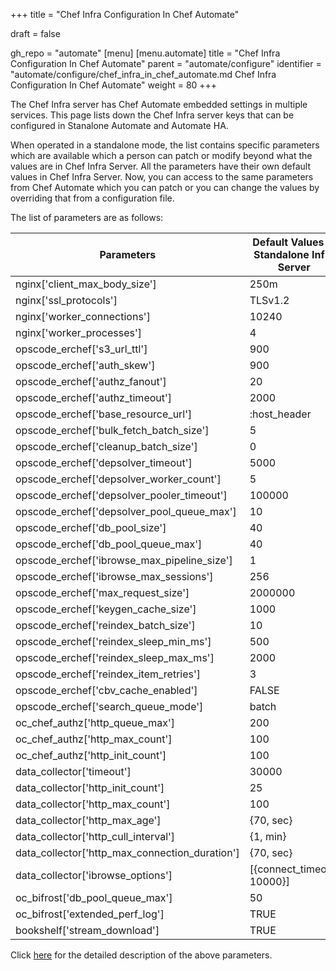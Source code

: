 +++
title = "Chef Infra Configuration In Chef Automate"

draft = false

gh_repo = "automate"
[menu]
  [menu.automate]
    title = "Chef Infra Configuration In Chef Automate"
    parent = "automate/configure"
    identifier = "automate/configure/chef_infra_in_chef_automate.md Chef Infra Configuration In Chef Automate"
    weight = 80
+++


The Chef Infra server has Chef Automate embedded settings in multiple services. This page lists down the Chef Infra server keys that can be configured in Stanalone Automate and Automate HA.

When operated in a standalone mode, the list contains specific parameters which are available which a person can patch or modify beyond what the values are in Chef Infra Server. All the parameters have their own default values in Chef Infra Server. Now, you can access to the same parameters from Chef Automate which you can patch or you can change the values by overriding that from a configuration file.

The list of parameters are as follows:

| Parameters                                      | Default Values In Standalone Infra Server | Default Values In Backend Server | Automate Configuration                                     |
| ----------------------------------------------- | ----------------------------------------- | -------------------------------- | ---------------------------------------------------------- |
| nginx['client_max_body_size']	                  | 250m	                                    | 250m	                           | ```cs_nginx.v1.sys.ngx.http.client_max_body_size```        |
| nginx['ssl_protocols']	                        | TLSv1.2	                                  | TLSv1.2	                         | ```cs_nginx.v1.sys.ngx.http.ssl_protocols```               |
| nginx['worker_connections']	                    | 10240	                                    | 10240	                           | ```cs_nginx.v1.sys.ngx.events.worker_connections```        |
| nginx['worker_processes']	                      | 4	                                        | 2                                | ```cs_nginx.v1.sys.ngx.main.worker_processes```            |
| opscode_erchef['s3_url_ttl']	                  | 900	                                      | 28800	                           | ```erchef.v1.sys.api.s3_url_ttl```                         |
| opscode_erchef['auth_skew']	                    | 900	                                      | 900		                           | ```erchef.v1.sys.api.auth_skew```                          |	
| opscode_erchef['authz_fanout']	                | 20	                                      | 20	                             | ```erchef.v1.sys.authz.auth_fanout```                      |
| opscode_erchef['authz_timeout']	                | 2000	                                    | 2000	                           | ```erchef.v1.sys.authz.auth_timeout```                     |
| opscode_erchef['base_resource_url']	            | :host_header	                            | :host_header	                   | ```erchef.v1.sys.api.base_resource_url```                  |
| opscode_erchef['bulk_fetch_batch_size']	        | 5	                                        | 5	                               | ```erchef.v1.sys.api.bulk_fetch_batch_size```              |
| opscode_erchef['cleanup_batch_size']	          | 0	                                        | 0		                             | ```erchef.v1.sys.authz.cleanup_batch_size```               |
| opscode_erchef['depsolver_timeout']	            | 5000	                                    | 5000	                           | ```erchef.v1.sys.depsolver.timeout```                      |
| opscode_erchef['depsolver_worker_count']	      | 5	                                        | 5	                               | ```erchef.v1.sys.depsolver.pool_init_size```               |
| opscode_erchef['depsolver_pooler_timeout'] 	    | 100000	                                  | 0	                               | ```erchef.v1.sys.depsolver.pool_queue_timeout```           |
| opscode_erchef['depsolver_pool_queue_max'] 	    | 10	                                      | 50	                             | ```erchef.v1.sys.depsolver.pool_queue_max```               |
| opscode_erchef['db_pool_size'] 	                | 40	                                      | 20	                             | ```erchef.v1.sys.sql.pool_max_size```                      |
| opscode_erchef['db_pool_queue_max'] 	          | 40	                                      | 20	                             | ```erchef.v1.sys.sql.pool_queue_max```                     |
| opscode_erchef['ibrowse_max_pipeline_size']	    | 1	                                        | 1		                             | ```erchef.v1.sys.ibrowse.max_pipeline_size```              |
| opscode_erchef['ibrowse_max_sessions']	        | 256	                                      | 256		                           | ```erchef.v1.sys.ibrowse.max_sessions```                   |
| opscode_erchef['max_request_size']	            | 2000000	                                  | 2000000	                         | ```erchef.v1.sys.api.max_request_size```                   |
| opscode_erchef['keygen_cache_size'] 	          | 1000	                                    | 10	                             | ```erchef.v1.sys.keygen.cache_size```                      |
| opscode_erchef['reindex_batch_size']	          | 10	                                      | 10	                             | ```erchef.v1.sys.index.reindex_batch_size```               |
| opscode_erchef['reindex_sleep_min_ms']	        | 500	                                      | 500	                             | ```erchef.v1.sys.index.reindex_sleep_min_ms```             |
| opscode_erchef['reindex_sleep_max_ms']	        | 2000	                                    | 2000	                           | ```erchef.v1.sys.index.reindex_sleep_max_ms```             |
| opscode_erchef['reindex_item_retries']	        | 3	                                        | 3	                               | ```erchef.v1.sys.index.reindex_item_retries```             |
| opscode_erchef['cbv_cache_enabled']	            | FALSE	                                    | FALSE	                           | ```erchef.v1.sys.api.cbv_cache_enabled```                  |
| opscode_erchef['search_queue_mode']	            | batch	                                    | batch	                           | ```erchef.v1.sys.index.search_queue_mode```                |
| oc_chef_authz['http_queue_max'] 	              | 200		                                    | 200                              | ```erchef.v1.sys.authz.pool_queue_max```                   |	
| oc_chef_authz['http_max_count'] 	              | 100		                                    | 100                              | ```erchef.v1.sys.authz.pool_max_size```                    |
| oc_chef_authz['http_init_count'] 	              | 100		                                    | 100                              | ```erchef.v1.sys.authz.pool_init_size```                   |	
| data_collector['timeout']	                      | 30000	                                    | 30000	                           | ```erchef.v1.sys.data_collector.timeout```                 |			
| data_collector['http_init_count']	              | 25	                                      | 25	                             | ```erchef.v1.sys.data_collector.pool_init_size```          |			
| data_collector['http_max_count']	              | 100	                                      | 100	                             | ```erchef.v1.sys.data_collector.pool_max_size```           |			
| data_collector['http_max_age']	                | {70, sec}	                                | {70, sec}	                       | ```erchef.v1.sys.data_collector.pool_max_age```            |			
| data_collector['http_cull_interval']	          | {1, min}	                                | {1, min}	                       | ```erchef.v1.sys.data_collector.pool_cull_interval```      |			
| data_collector['http_max_connection_duration']	| {70, sec}	                                | {70, sec}	                       | ```erchef.v1.sys.data_collector.max_connection_duration``` |			
| data_collector['ibrowse_options']	              | [{connect_timeout, 10000}]	              | [{connect_timeout, 10000}]	     | ```erchef.v1.sys.data_collector.ibrowse_timeout```         |
| oc_bifrost['db_pool_queue_max']	                | 50                                        | 50	                             | ```bifrost.v1.sys.sql.pool_queue_max```                    |
| oc_bifrost['extended_perf_log']	                | TRUE	                                    | TRUE	                           | ```bifrost.v1.sys.log.extended_perf_log```                 |
| bookshelf['stream_download']	                  | TRUE	                                    | TRUE	                           | ```bookshelf.v1.sys.bookshelf.stream_download```           |	

Click [here](https://docs.chef.io/server/ctl_chef_server/) for the detailed description of the above parameters.
